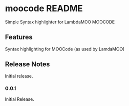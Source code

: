 # moocode README

Simple Syntax highlighter for LambdaMOO MOOCODE

## Features

Syntax highlighting for MOOCode (as used by LamdaMOO)

## Release Notes

Initial release. 

### 0.0.1

Initial Release.

